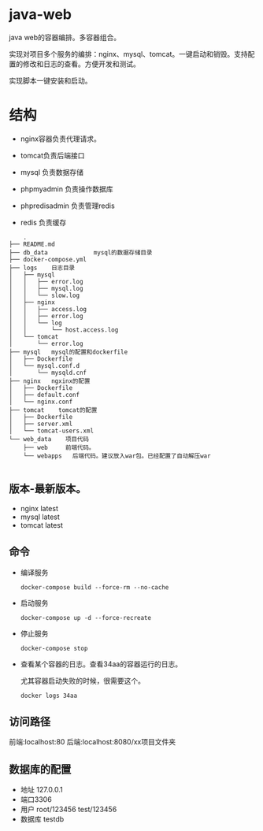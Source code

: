# java-web

java web的容器编排。多容器组合。

实现对项目多个服务的编排：nginx、mysql、tomcat。一键启动和销毁。支持配置的修改和日志的查看。方便开发和测试。

实现脚本一键安装和启动。


# 结构
- nginx容器负责代理请求。

- tomcat负责后端接口
- mysql 负责数据存储
- phpmyadmin 负责操作数据库
- phpredisadmin 负责管理redis
- redis 负责缓存

```	
	.
├── README.md
├── db_data             mysql的数据存储目录
├── docker-compose.yml
├── logs    日志目录
│   ├── mysql
│   │   ├── error.log
│   │   ├── mysql.log
│   │   └── slow.log
│   ├── nginx
│   │   ├── access.log
│   │   ├── error.log
│   │   └── log
│   │       └── host.access.log
│   └── tomcat
│       └── error.log
├── mysql   mysql的配置和dockerfile
│   ├── Dockerfile
│   └── mysql.conf.d
│       └── mysqld.cnf
├── nginx   ngxinx的配置
│   ├── Dockerfile
│   ├── default.conf
│   └── nginx.conf
├── tomcat    tomcat的配置
│   ├── Dockerfile
│   ├── server.xml
│   └── tomcat-users.xml
└── web_data    项目代码
    ├── web     前端代码。 
    └── webapps   后端代码。建议放入war包。已经配置了自动解压war
    
```



## 版本-最新版本。

- nginx  latest
- mysql  latest
- tomcat  latest

## 命令


- 编译服务

	```
	docker-compose build --force-rm --no-cache
	
	```
- 启动服务

	```
	docker-compose up -d --force-recreate
	
	```

- 停止服务

	```
	docker-compose stop
	```
- 查看某个容器的日志。查看34aa的容器运行的日志。

	尤其容器启动失败的时候，很需要这个。

	```
	docker logs 34aa
	```
## 访问路径

前端:localhost:80
后端:localhost:8080/xx项目文件夹

## 数据库的配置
- 地址 127.0.0.1
- 端口3306   
- 用户 root/123456  test/123456
- 数据库 testdb


